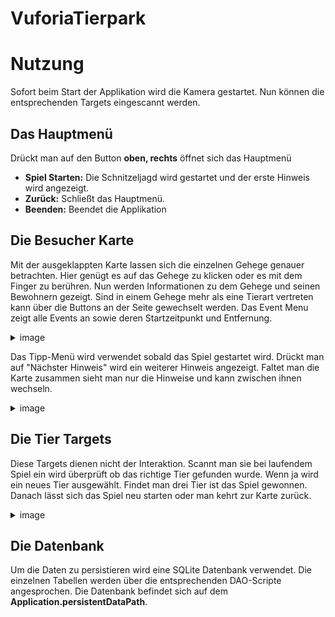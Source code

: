 # VuforiaTierpark
# Nutzung
Sofort beim Start der Applikation wird die Kamera gestartet. Nun können die entsprechenden Targets eingescannt werden.

## Das Hauptmenü
Drückt man auf den Button **oben, rechts** öffnet sich das Hauptmenü
* **Spiel Starten:** Die Schnitzeljagd wird gestartet und der erste Hinweis wird angezeigt.
* **Zurück:** Schließt das Hauptmenü.
* **Beenden:** Beendet die Applikation

## Die Besucher Karte
Mit der ausgeklappten Karte lassen sich die einzelnen Gehege genauer betrachten. Hier genügt es auf das Gehege zu klicken oder es mit dem Finger zu berühren.
Nun werden Informationen zu dem Gehege und seinen Bewohnern gezeigt.
Sind in einem Gehege mehr als eine Tierart vertreten kann über die Buttons an der Seite gewechselt werden.
Das Event Menu zeigt alle Events an sowie deren Startzeitpunkt und Entfernung.

<details><summary>image</summary><img src="https://user-images.githubusercontent.com/63050357/105511121-d9620f00-5ccf-11eb-9848-c22a4fd0ff88.jpg" width="800"/></details>

Das Tipp-Menü wird verwendet sobald das Spiel gestartet wird.
Drückt man auf "Nächster Hinweis" wird ein weiterer Hinweis angezeigt.
Faltet man die Karte zusammen sieht man nur die Hinweise und kann zwischen ihnen wechseln.

<details><summary>image</summary><img src="https://user-images.githubusercontent.com/63050357/105511706-7de45100-5cd0-11eb-9b35-8728981e2350.jpg" width="800"/></details>

## Die Tier Targets
Diese Targets dienen nicht der Interaktion.
Scannt man sie bei laufendem Spiel ein wird überprüft ob das richtige Tier gefunden wurde. Wenn ja wird ein neues Tier ausgewählt.
Findet man drei Tier ist das Spiel gewonnen. Danach lässt sich das Spiel neu starten oder man kehrt zur Karte zurück.

<details><summary>image</summary><img src="https://user-images.githubusercontent.com/63050357/105511918-c13ebf80-5cd0-11eb-8f03-9fc0e84ecfa8.jpg" width="800"/></details>

## Die Datenbank
Um die Daten zu persistieren wird eine SQLite Datenbank verwendet. Die einzelnen Tabellen werden über die entsprechenden DAO-Scripte angesprochen. Die Datenbank befindet sich auf dem  **Application.persistentDataPath**.

